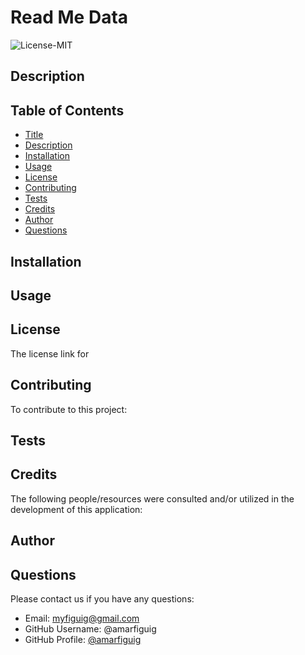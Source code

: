  # Read Me Data
 
![License-MIT](https://img.shields.io/badge/License-MIT-blue.svg)
  
  
  ## Description
  

  
  ## Table of Contents
  
  - [Title](#title)
  - [Description](#description)
  - [Installation](#installation)
  - [Usage](#usage)
  - [License](#license)
  - [Contributing](#contributing)
  - [Tests](#tests)
  - [Credits](#credits)
  - [Author](#author)
  - [Questions](#questions)
  
  ## Installation
  

  
  ## Usage
  

  
  ## License
  
  The license link for
  
  ## Contributing
  
  To contribute to this project:

  
  ## Tests
  

  
  ## Credits
  
  The following people/resources were consulted and/or utilized in the development of this application:


  ## Author

  
  
  ## Questions
  Please contact us if you have any questions: 
  - Email: myfiguig@gmail.com
  - GitHub Username: @amarfiguig
  - GitHub Profile: [@amarfiguig](https://github.com/amarfiguig)

